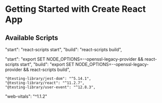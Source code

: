 # Getting Started with Create React App

## Available Scripts

"start": "react-scripts start",
    "build": "react-scripts build",
    
"start": "export SET NODE_OPTIONS=--openssl-legacy-provider && react-scripts start", 
"build": "export SET NODE_OPTIONS=--openssl-legacy-provider && react-scripts build",


    "@testing-library/jest-dom": "^5.14.1",
    "@testing-library/react": "^11.2.7",
    "@testing-library/user-event": "^12.8.3",
    
"web-vitals": "^1.1.2"
    
